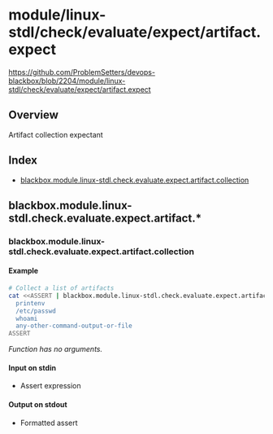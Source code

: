 # module/linux-stdl/check/evaluate/expect/artifact.expect

https://github.com/ProblemSetters/devops-blackbox/blob/2204/module/linux-stdl/check/evaluate/expect/artifact.expect

## Overview

Artifact collection expectant

## Index

* [blackbox.module.linux-stdl.check.evaluate.expect.artifact.collection](#blackboxmodulelinux-stdlcheckevaluateexpectartifactcollection)

## blackbox.module.linux-stdl.check.evaluate.expect.artifact.*

### blackbox.module.linux-stdl.check.evaluate.expect.artifact.collection

#### Example

```bash
# Collect a list of artifacts
cat <<ASSERT | blackbox.module.linux-stdl.check.evaluate.expect.artifact.collection
  printenv
  /etc/passwd
  whoami
  any-other-command-output-or-file
ASSERT
```

_Function has no arguments._

#### Input on stdin

* Assert expression

#### Output on stdout

* Formatted assert

